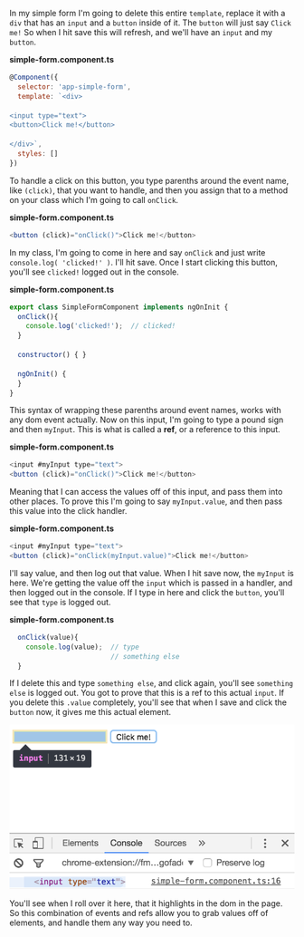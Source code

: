 In my simple form I'm going to delete this entire `template`, replace it with a `div` that has an `input` and a `button` inside of it. The `button` will just say `Click me!` So when I hit save this will refresh, and we'll have an `input` and my `button`. 

**simple-form.component.ts**
``` javascript
@Component({
  selector: 'app-simple-form',
  template: `<div>

<input type="text">
<button>Click me!</button>

</div>`,
  styles: []
})
```
To handle a click on this button, you type parenths around the event name, like `(click)`, that you want to handle, and then you assign that to a method on your class which I'm going to call `onClick`.

**simple-form.component.ts**
``` javascript
<button (click)="onClick()">Click me!</button>
```
In my class, I'm going to come in here and say `onClick` and just write `console.log( 'clicked!' )`. I'll hit save. Once I start clicking this button, you'll see `clicked!` logged out in the console. 

**simple-form.component.ts**
``` javascript
export class SimpleFormComponent implements ngOnInit {
  onClick(){
    console.log('clicked!');  // clicked!
  }

  constructor() { }

  ngOnInit() { 
  }
}
```
This syntax of wrapping these parenths around event names, works with any dom event actually. Now on this input, I'm going to type a pound sign and then `myInput`. This is what is called a **ref**, or a reference to this input.

**simple-form.component.ts**
``` javascript
<input #myInput type="text">
<button (click)="onClick()">Click me!</button>
```
Meaning that I can access the values off of this input, and pass them into other places. To prove this I'm going to say `myInput.value`, and then pass this value into the click handler. 

**simple-form.component.ts**
``` javascript
<input #myInput type="text">
<button (click)="onClick(myInput.value)">Click me!</button>
```
I'll say value, and then log out that value. When I hit save now, the `myInput` is here. We're getting the value off the `input` which is passed in a handler, and then logged out in the console. If I type in here and click the `button`, you'll see that `type` is logged out.

**simple-form.component.ts**
``` javascript
  onClick(value){
    console.log(value);  // type
                         // something else
  }
```
If I delete this and type `something else`, and click again, you'll see `something else` is logged out. You got to prove that this is a ref to this actual `input`. If you delete this `.value` completely, you'll see that when I save and click the `button` now, it gives me this actual element. 

![Element Logged Out](../images/angular-2-using-events-and-refs-logged-element.png)

You'll see when I roll over it here, that it highlights in the dom in the page. So this combination of events and refs allow you to grab values off of elements, and handle them any way you need to.
